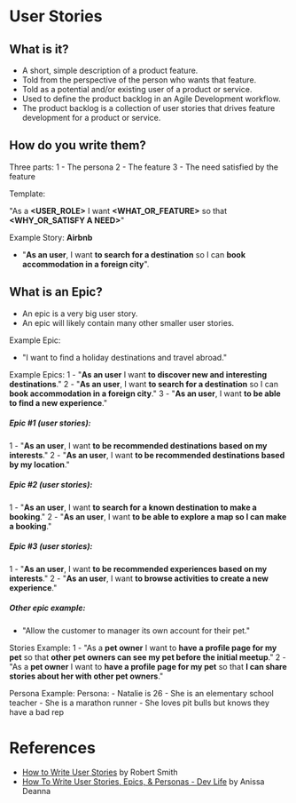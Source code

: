 # User Stories

## What is it?

- A short, simple description of a product feature.
- Told from the perspective of the person who wants that feature.
- Told as a potential and/or existing user of a product or service.
- Used to define the product backlog in an Agile Development workflow.
- The product backlog is a collection of user stories that drives feature development for a product or service.

## How do you write them?
Three parts:
1 - The persona
2 - The feature
3 - The need satisfied by the feature

Template:

"As a __<USER_ROLE>__ I want __<WHAT_OR_FEATURE>__ so that __<WHY_OR_SATISFY A NEED>__"

Example Story: **Airbnb**
- "**As an user**, I want **to search for a destination** so I can **book accommodation in a foreign city**".

## What is an Epic?
- An epic is a very big user story.
- An epic will likely contain many other smaller user stories.

Example Epic:
- "I want to find a holiday destinations and travel abroad."

Example Epics:
1 - "**As an user** I want **to discover new and interesting destinations**."
2 - "**As an user**, I want **to search for a destination** so I can **book accommodation in a foreign city**."
3 - "**As an user**, I want **to be able to find a new experience**."

##### Epic #1 (user stories):
1 - "**As an user**, I want **to be recommended destinations based on my interests**."
2 - "**As an user**, I want **to be recommended destinations based by my location**."

##### Epic #2 (user stories):
1 - "**As an user**, I want **to search for a known destination to make a booking**."
2 - "**As an user**, I want **to be able to explore a map so I can make a booking**."

##### Epic #3 (user stories):
1 - "**As an user**, I want **to be recommended experiences based on my interests**."
2 - "**As an user**, I want **to browse activities to create a new experience**."

##### Other epic example:
- "Allow the customer to manager its own account for their pet."

Stories Example:
1 - "As a **pet owner** I want to **have a profile page for my pet** so that **other pet owners can see my pet before the initial meetup**."
2 - "As a **pet owner** I want to **have a profile page for my pet** so that **I can share stories about her with other pet owners**."


Persona Example:
	Persona:
		- Natalie is 26
		- She is an elementary school teacher
		- She is a marathon runner
		- She loves pit bulls but knows they have a bad rep


# References
- [How to Write User Stories](https://www.youtube.com/watch?v=eYZ8vBXL1kk) by Robert Smith
- [How To Write User Stories, Epics, & Personas - Dev Life](https://www.youtube.com/watch?v=Fw98L-kcRpc&list=PLmbaYWhnH6XtT-W5UdYUBc_ngqlUFO294&index=4&t=0s) by Anissa Deanna
